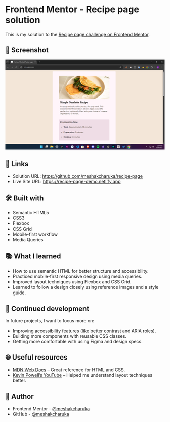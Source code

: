 
# Frontend Mentor - Recipe page solution

This is my solution to the [Recipe page challenge on Frontend Mentor](https://www.frontendmentor.io/challenges/recipe-page-KiTsR8QQKm). 


## 📸 Screenshot

![Screenshot](https://github.com/Meshak-Charuka/Recipe-page/blob/main/Screenshot%20(39).png)

## 🔗 Links

- Solution URL: https://github.com/meshakcharuka/recipe-page
- Live Site URL: https://recipe-page-demo.netlify.app

## 🛠️ Built with

- Semantic HTML5
- CSS3
- Flexbox
- CSS Grid
- Mobile-first workflow
- Media Queries

## 📚 What I learned

- How to use semantic HTML for better structure and accessibility.
- Practiced mobile-first responsive design using media queries.
- Improved layout techniques using Flexbox and CSS Grid.
- Learned to follow a design closely using reference images and a style guide.

## 🔄 Continued development

In future projects, I want to focus more on:
- Improving accessibility features (like better contrast and ARIA roles).
- Building more components with reusable CSS classes.
- Getting more comfortable with using Figma and design specs.

## 🌐 Useful resources

- [MDN Web Docs](https://developer.mozilla.org/) – Great reference for HTML and CSS.
- [Kevin Powell’s YouTube](https://www.youtube.com/@KevinPowell) – Helped me understand layout techniques better.

## 👤 Author

- Frontend Mentor - [@meshakcharuka](https://www.frontendmentor.io/profile/meshakcharuka)
- GitHub - [@meshakcharuka](https://github.com/meshakcharuka)

